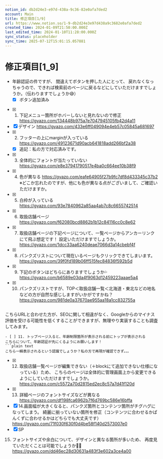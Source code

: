 ```yaml
---
notion_id: db2d24e3-e97d-438a-9c36-82e0afa7ded2
account: Main
title: 修正項目[1/9]
url: https://www.notion.so/1-9-db2d24e3e97d438a9c3682e0afa7ded2
created_time: 2024-01-09T21:50:00.000Z
last_edited_time: 2024-01-10T11:28:00.000Z
sync_status: placeholder
sync_time: 2025-07-12T15:01:15.057881
---
```

# 修正項目[1_9]

- 年齢認証の件ですが、
間違えてボタンを押した人にとって、
戻れなくなっちゃうので、できれば検索前のページに戻るなどにしていただけますでしょうか。（伝わりますでしょうか😅）
  - [x] ボタン追加済み
- [x] 1. 下記メニュー箇所がホバーしないと見れないので修正
https://gyazo.com/134448b975a7e7047945105fb42d4a11
- [x] デザイン
https://gyazo.com/433e6ff049094e4eb57c05845a681697
- [x] 2. フッターの上にmarginが入っている
https://gyazo.com/49123671d90acb641818add266bf2a38
  - [x] 追記：私の方で対応済みです。
- [x] 3. 全体的にフォントが当たっていない
https://gyazo.com/e8e37941790517e4ba0c664ee10b38f9
- [x] 4. 色が異なる
https://gyazo.com/eafe64905f27b9fc7df8d433345c37b2
※どこか忘れたのですが、他にも色が異なる点がございまして、ご確認いただけますか。
- [x] 5. 白枠が入っている
https://gyazo.com/93e7840962a85aa4ab7c8c6655742514
- [x] 6. 取扱店舗ページ
https://gyazo.com/f62080bcd8862b1b12c84116cc0c8e62
- [x] 7. 取扱店舗ページの下記ページについて、一覧ページからアンカーリンクにて飛ぶ想定です！
設定いただけますでしょうか。
https://gyazo.com/1dcc33aa6240deae7066d3a14cbebf4f
- [x] 8. パンクズリストについて現在いるページもクリックできてしまいます。
https://gyazo.com/39f0fd189b06ff515fec84836f592b5d
- [x] 9. 下記のボタンはどちらにありますでしょうか💦
https://gyazo.com/b6589e03da4f9063d12459223aaae5a4
- [x] 10. パンクズリストですが、TOP＜取扱店舗一覧＜北海道・東北などの地名
などの方が自然な感じしますがいかがですかね？
https://gyazo.com/981de0a37670ae955aa18a1cc832755a
  ```plain text
こちらURLと合わせた方が、SEOに関して相違がなく、Googleからのマイナス評価を受ける可能性を低くすることができますが、無理やり実装することも調査してみます。
  ```
- [ ] 11. トップページ入ると、年齢制限箇所が表示される前にトップが表示される
こちらについて、年齢認証が先にくるようにお願いします！
  ```plain text
こちら一瞬表示されるという認識でしょうか？私の方で再現が確認できず。。。
  ```
- [x] 12. 取扱店舗一覧ページが編集できない（＋blockにて追加できない仕様になっている）ため、
こちらのページは全体的に管理画面上から変更できるようにしていただけますでしょうか。
https://gyazo.com/c5572a70d2815ed2ec8c57a7d41f120d
- [x] 13. 詳細ページのフォントサイズなどが異なる
https://gyazo.com/df198fca6962b7f6d769bc586e16bffa
- [x] 14.画面幅が大きくなると、パンクズ箇所とコンテンツ箇所がチグハグになってしまう。
綺麗に揃っていない箇所を修正（コンテンツに合わせるかぱんくずに合わせるかはどちらでも大丈夫です）
https://gyazo.com/71f030f630f0d4be58f140d2573007e0
- [x] SP
15. フォントサイズや余白について、デザインと異なる箇所が多いため、
再度見ていただくことは可能でしょうか🙇‍♂️
https://gyazo.com/dd46ec28d30631a483f3e602a3ce4a00